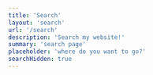 ```yaml
---
title: 'Search'
layout: 'search'
url: '/search'
description: 'Search my website!'
summary: 'search page'
placeholder: 'where do you want to go?'
searchHidden: true
---
```


